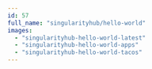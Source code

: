 ```yaml
---
id: 57
full_name: "singularityhub/hello-world"
images: 
  - "singularityhub-hello-world-latest"
  - "singularityhub-hello-world-apps"
  - "singularityhub-hello-world-tacos"
---
```


